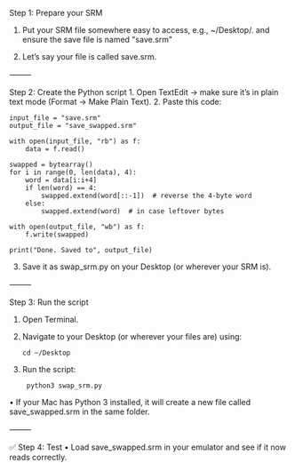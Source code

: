 Step 1: Prepare your SRM
1.	Put your SRM file somewhere easy to access, e.g., ~/Desktop/. and ensure the save file is named "save.srm"
	
2.	Let’s say your file is called save.srm.

⸻

Step 2: Create the Python script
	1.	Open TextEdit → make sure it’s in plain text mode (Format → Make Plain Text).
	2.	Paste this code:

  
	input_file = "save.srm"
	output_file = "save_swapped.srm"
	
	with open(input_file, "rb") as f:
	    data = f.read()
	
	swapped = bytearray()
	for i in range(0, len(data), 4):
	    word = data[i:i+4]
	    if len(word) == 4:
	        swapped.extend(word[::-1])  # reverse the 4-byte word
	    else:
	        swapped.extend(word)  # in case leftover bytes
	
	with open(output_file, "wb") as f:
	    f.write(swapped)
	
	print("Done. Saved to", output_file)

3.	Save it as swap_srm.py on your Desktop (or wherever your SRM is).

⸻

Step 3: Run the script
1.	Open Terminal.
2.	Navigate to your Desktop (or wherever your files are) using:

		cd ~/Desktop

3. Run the script:

		python3 swap_srm.py

•	If your Mac has Python 3 installed, it will create a new file called save_swapped.srm in the same folder.

⸻

✅ Step 4: Test
	•	Load save_swapped.srm in your emulator and see if it now reads correctly.
